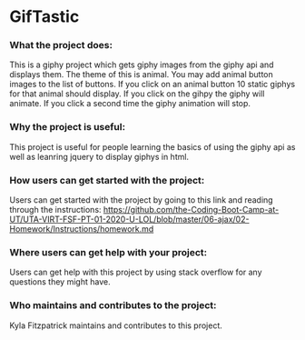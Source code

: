 # GifTastic

### What the project does: 
This is a giphy project which gets giphy images from the giphy api and displays them. The theme of this is animal. You may add animal button images to the list of buttons. If you click on an animal button 10 static giphys for that animal should display. If you click on the gihpy the giphy will animate. If you click a second time the giphy animation will stop.

### Why the project is useful: 
This project is useful for people learning the basics of using the giphy api as well as leanring jquery to display giphys in html.

### How users can get started with the project: 
Users can get started with the project by going to this link and reading through the instructions: https://github.com/the-Coding-Boot-Camp-at-UT/UTA-VIRT-FSF-PT-01-2020-U-LOL/blob/master/06-ajax/02-Homework/Instructions/homework.md

### Where users can get help with your project: 
Users can get help with this project by using stack overflow for any questions they might have. 

### Who maintains and contributes to the project: 
Kyla Fitzpatrick maintains and contributes to this project.


